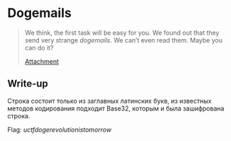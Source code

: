# Dogemails

> We think, the first task will be easy for you. We found out that they send very strange _dogemails_. We can’t even read them. Maybe you can do it?
>
> [Attachment](email.log)

## Write-up

Строка состоит только из заглавных латинских букв, из известных методов кодирования подходит Base32, которым и была зашифрована строка.

Flag: *uctfdogerevolutionistomorrow*
